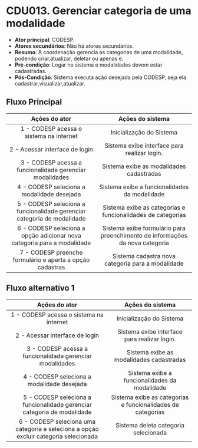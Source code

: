 # CDU013. Gerenciar categoria de uma modalidade

- **Ator principal**: CODESP.
- **Atores secundários**: Não há atores secundários.	 
- **Resumo**: A coordenação gerencia as categorias de uma modalidade, podendo criar,atualizar, deletar ou apenas e.
- **Pré-condição**: Logar no sistema e modalidades devem estar cadastradas.
- **Pós-Condição**: Sistema executa ação desejada pela CODESP, seja ela cadastrar,visualizar,atualizar. 

## Fluxo Principal
| Ações do ator | Ações do sistema |
| :-----------------: | :-----------------: | 
| 1 - CODESP acessa o sistema na internet | Inicialização do Sistema|  
| 2 - Acessar interface de login| Sistema exibe interface para realizar login.|
| 3 - CODESP acessa a funcionalidade gerenciar modalidades| Sistema exibe as modalidades cadastradas|
| 4 - CODESP seleciona a modalidade desejada | Sistema exibe a funcionalidades da modalidade|
| 5 - CODESP seleciona a funcionalidade gerenciar categoria de modalidade  | Sistema exibe as categorias e funcionalidades de categorias|
| 6 - CODESP seleciona a opção adicionar nova categoria para a modalidade  | Sistema exibe formulário para preenchimento de informações da nova categoria|
| 7 - CODESP preenche formulário e aperta a opção cadastras | Sistema cadastra nova categoria para a modalidade |

## Fluxo alternativo 1
| Ações do ator | Ações do sistema |
| :-----------------: | :-----------------: | 
| 1 - CODESP acessa o sistema na internet | Inicialização do Sistema|  
| 2 - Acessar interface de login| Sistema exibe interface para realizar login.|
| 3 - CODESP acessa a funcionalidade gerenciar modalidades| Sistema exibe as modalidades cadastradas|
| 4 - CODESP seleciona a modalidade desejada | Sistema exibe a funcionalidades da modalidade|
| 5 - CODESP seleciona a funcionalidade gerenciar categoria de modalidade  | Sistema exibe as categorias e funcionalidades de categorias|
| 6 - CODESP seleciona uma categoria e seleciona a opção excluir categoria selecionada  | Sistema deleta categoria selecionada|

